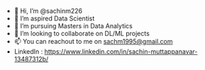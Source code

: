 - 👋 Hi, I’m @sachinm226
- 👀 I’m aspired Data Scientist
- 🌱 I’m pursuing Masters in Data Analytics
- 💞️ I’m looking to collaborate on DL/ML projects
- 📫 You can reachout to me on sachm1995@gmail.com
- LinkedIn : https://www.linkedin.com/in/sachin-muttappanavar-13487312b/

<!---
https://github.com/sachinm226?tab=repositories is a ✨ special ✨ repository because its `README.md` (this file) appears on your GitHub profile.
You can click the Preview link to take a look at your changes.
--->
